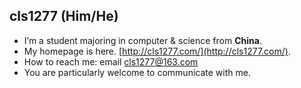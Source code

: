 ## cls1277 (Him/He) 
-  I’m a student majoring in computer & science from **China**.
-  My homepage is here. [http://cls1277.com/](http://cls1277.com/).
-  How to reach me: email cls1277@163.com
-  You are particularly welcome to communicate with me.
